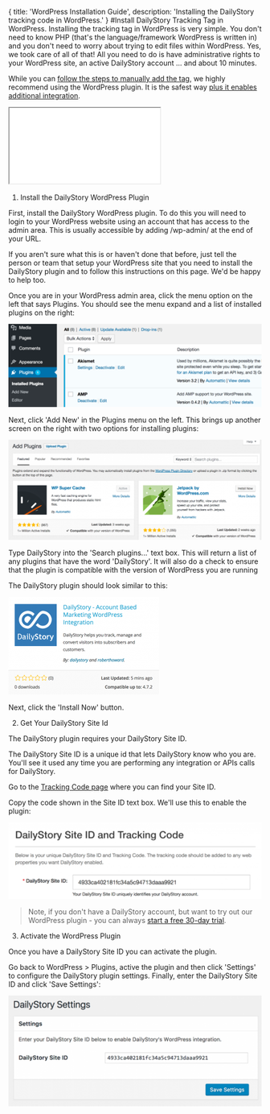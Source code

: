 ﻿{
	title: 'WordPress Installation Guide',
	description: 'Installing the DailyStory tracking code in WordPress.'
}
#Install DailyStory Tracking Tag in WordPress.
Installing the tracking tag in WordPress is very simple. You don't need to know PHP (that's the language/framework WordPress is written in) and you don't need to worry about trying to edit files within WordPress. Yes, we took care of all of that! All you need to do is have administrative rights to your WordPress site, an active DailyStory account ... and about 10 minutes.

While you can [follow the steps to manually add the tag](/install/manual), we highly recommend using the WordPress plugin. It is the safest way [plus it enables additional integration](/integrations/wordpress).

<div class="embed-responsive embed-responsive-16by9"><iframe class="embed-responsive-item" src="//www.youtube.com/embed/P5hjQqR2Ivg" width="300" height="150" allowfullscreen="allowfullscreen"></iframe></div>

<ol class="step"><li value="1">Install the DailyStory WordPress Plugin</li></ol>

First, install the DailyStory WordPress plugin. To do this you will need to login to your WordPress website using an account that has access to the admin area. This is usually accessible by adding /wp-admin/ at the end of your URL.

If you aren't sure what this is or haven't done that before, just tell the person or team that setup your WordPress site that you need to install the DailyStory plugin and to follow this instructions on this page. We'd be happy to help too.

Once you are in your WordPress admin area, click the menu option on the left that says Plugins. You should see the menu expand and a list of installed plugins on the right:

![WordPress Plugins](/articles/install/wordpress-01.png "WordPress Plugins")

Next, click 'Add New' in the Plugins menu on the left. This brings up another screen on the right with two options for installing plugins:

![WordPress Plugins](/articles/install/wordpress-02.png "WordPress Plugins")

Type DailyStory into the 'Search plugins...' text box. This will return a list of any plugins that have the word 'DailyStory'. It will also do a check to ensure that the plugin is compatible with the version of WordPress you are running

The DailyStory plugin should look similar to this:

![DailyStory WordPress Plugins](/articles/install/wordpress-03.png "DailyStory WordPress Plugins")

Next, click the 'Install Now' button.

<ol class="step"><li value="2">Get Your DailyStory Site Id</li></ol>

The DailyStory plugin requires your DailyStory Site ID.

The DailyStory Site ID is a unique id that lets DailyStory know who you are. You'll see it used any time you are performing any integration or APIs calls for DailyStory.

Go to the [Tracking Code page](/install) where you can find your Site ID.

Copy the code shown in the Site ID text box. We'll use this to enable the plugin:

![DailyStory Site Id](/articles/install/siteid-01.png "DailyStory Site Id")

> Note, if you don't have a DailyStory account, but want to try out our WordPress plugin - you can always [start a free 30-day trial](https://www.dailystory.com/trial).

<ol class="step"><li value="3">Activate the WordPress Plugin</li></ol>

Once you have a DailyStory Site ID you can activate the plugin.

Go back to WordPress > Plugins, active the plugin and then click 'Settings' to configure the DailyStory plugin settings. Finally, enter the DailyStory Site ID and click 'Save Settings':

![Activate Plugin](/articles/install/wordpress-04.png "Activate Plugin")